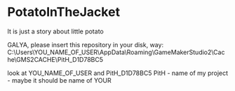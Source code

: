 # PotatoInTheJacket
It is just a story about little potato

GALYA, please insert this repository in your disk, way: 
C:\Users\YOU_NAME_OF_USER\AppData\Roaming\GameMakerStudio2\Cache\GMS2CACHE\PitH_D1D78BC5

look at YOU_NAME_OF_USER and PitH_D1D78BC5
PitH - name of my project - maybe it should be name of YOUR
